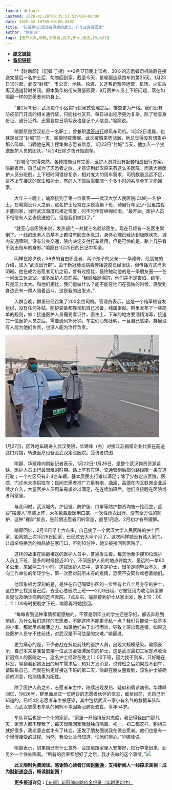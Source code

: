 ```yaml
---
layout: default
Lastmod: 2020-02-28T09:35:53.539416+00:00
date: 2020-02-18T00:00:00.000Z
title: "记者手记|是谁在深夜的武汉，开车送医者回家"
author: "财新网"
tags: [医护人员,喻巅,志愿者,武汉,护士,接送,10,出行]
---
```


* [**原文链接**](http://www.caixin.com/2020-02-18/101516760.html)
* [**备份链接**](http://archive.is/i3FPM)


　　**【财新网】（记者 丁捷）**2月17日晚上10点，30岁的志愿者司机喻巅在接送完最后一名护士后，匆匆回到家。截至今天，是喻巅连续跑车的第25天。1月23日10时起，武汉“封城”，市公交、地铁、轮渡、长途客运暂停运营，机场、火车站离汉通道暂时关闭。原本繁华的街头萧瑟孤寂，9万医护人员上下班问题，落在如喻巅一样的志愿者司机身上。

　　“自2月10日，武汉每个小区实行封闭式管理之后，排查更为严格。我们没有防疫部门开具的相关通行证，只能找社区开。每日进出程序更为复杂，除了检查身份证、通行证外，还需要每日填写表格登记个人信息。”喻巅说。

　　喻巅原是武汉私企一名职工，曾兼职[滴答出行](http://search.caixin.com/search/%E6%BB%B4%E7%AD%94%E5%87%BA%E8%A1%8C.html)顺风车司机。1月22日凌晨，也就是武汉“封城”前一天，喻巅彻夜难眠。此次疫情来势汹汹，他总觉得没有想象中那么简单。当晚他在网上搜集做志愿者信息。1月23日“封城”当天，他加入一个接送医护人员的团队，1月24日除夕夜开始跑车。

　　“封城令”来得突然，各种措施没有完善，医护人员并没有配套相应出行方案。喻巅表示，自己成为了志愿者之后，才意识到武汉原来有这么多医院，而且大量医护人员分班倒，上下班时间错综复杂，相对庞大的用车需求，司机数量远远不足，排不上车接送的医生和护士，有的人下班后需要骑一个多小时的共享单车才能回家。

　　大年三十晚上，喻巅接到了第一位乘客——武汉大学人民医院ICU的一名护士。在喻巅没介入之前，这名护士经常在深夜凌晨下班，骑自行车至少7公里路程才能回家，当时武汉温度已接近零度，时不时伴有绵绵细雨。“最开始，医护人员不相信有人会去接送他们，但是我们做到了。”

　　“就亚心总医院来说，发热部门一共就三名就诊医生。现在已经有一名医生累倒了。一线的医务人员基本上都没有回去休息过，身体心理已经达到极限状态，城内交通管制，没有公共交通，院内决定支付打车费用，但是可怜的是，路上几乎看不到出租车的身影。”喻巅在1月25日的日记中写道。

　　同样在除夕夜，39岁的自由职业者、两个孩子的父亲——华建峰，经朋友的介绍，加入“武汉出行群”。由于新冠肺炎病毒传播速度已经很快，但传播方式尚未明晰。他在成为志愿者司机之前，曾有过担忧，最终触动他的是一条朋友圈——在一间医生休息室，很多医护人员在哭。“我感触挺深的，他们并不是害怕、绝望，只是压力太大。和他们相比，我们能做什么？能不能在他们在孤独的时候，感受到身边还有一帮人陪着战斗，这是我的出发点。”

　　入群当晚，群里已经召集了200余位司机。管理员表示，这是一个纯草根自发组织，没有任何补贴，防护装备都靠司机自己准备，纯属奉献。群里发布了一些简单的规则，如：接送医护人员需要看证件，医生上、下车的地方要酒精消毒，接送完一位医护人员之后，需要通风15分钟。车主们心知肚明，一旦自己感染，群里没有人能为他们负责，也没人能为治疗负责。

![1581985807222](/images/post/5cdbc33f569791f04fb0b404ad6e57c8.jpg)

1月27日，因外地车辆进入武汉受限，华建峰（右）对接江苏捐赠企业代表在高速路口对接，转送医疗设备至武汉定点医院。受访者供图

　　喻巅、华建峰向财新记者表示，1月22日-1月26日，是整个武汉物资资源紧缺、医护人员出行最艰难的时期。路上罕有车辆，交通管制后部分路段限一条车道行驶；一个社区只有3-4台车辆，基本居民出行难以满足；除了少数定点医院，医院、门诊尚未提供班车；民间志愿者推广力量有限，[滴滴](http://www.caixin.com/hot/didi.html)、[高德](http://www.caixin.com/hot/gaode.html)在内互联网企业后续才介入，大量医护人员用车需求难以满足，在连续加班后，他们直接睡在医院或者科室里。

　　与此同时，武汉城内，护目镜、防护服、口罩等防护物资均被一抢而空，这些“摆渡人”简装上阵，大多数戴着医用口罩、一次性雨衣出行，没有全方位的防护，这种“裸奔”状态，是前期志愿者们的常态，直至1月底、2月初才有所缓解。

　　喻巅回忆，2月11日早上六点多，自己接了一个武汉大学人民医院的护士回家，距离她上次1月26日回家，已经过去大半个月了。这次同样她没有踏入家门，让母亲将换洗的物品放在家门口，不到10分钟，她又被接回到医院了。

　　这样的故事在喻巅接送的医护人员中，普遍发生着。每天他至少接10位医护人员上下班，最多的时候接近20个。不同医护人员的地点跨度大，最远的一单60多公里，来回两三个小时。这些医护人员中，更多是护士，很多是刚毕业不久、走向工作单位的年轻学生，第一次面对前所未有的疫情，恐慌不安同样席卷着她们。

　　他印象极为深刻的是，是住在自己隔壁小区的一位怀有七八个月身孕的护士，这位护士找到自己后，去亚心总医院上班——2月9日起，它被征用为收治新型肺炎疑似及确诊病例的定点医院。7点左右，喻巅接到护士从家出发，晚上10：00 、11：00有时更晚才下班，喻巅再将她接回。

　　“每每看到这种事情都挺感触的，不管是刚毕业的学生还是孕妇，都去奔赴到前线，为什么我们这样的志愿者，不能这样不能更无私一点？我们只能做一些基本的小事，那就尽点微薄之力。如果他们由于出行困难，导致上班出现差错，如果这些医护人员守不住前线，对武汉是不可估量的灾难。”喻巅说。

　　更为痛心的是，不少奋战在抗疫前线的医护人员，出现大规模感染。喻巅表示，自己本来是准备去接一位武汉金银潭医院的护士，这是武汉最初三家定点收治新冠病人的医院之一。这名护士经常在晚上1：00下班，因为找不到车，只好睡在科室，喻巅看到她发出的用车需求后，和对方发消息，说转班之后如果找不到车，请联系自己，而就在约定好接送下班的第二天，喻巅在朋友圈看到，该名护士被确诊的消息，检测结果为阳性。

　　除了医护人员之外，志愿者车主中，陆续出现发热、疑似和确诊病例。华建峰回忆，1月26号，群里面发过一位确诊的志愿者伙伴的信息，截至目前，光自己所知道的，已经4名志愿者车主被感染，其中包括武汉一家小有名气的救援车队队长，而武汉志愿者车队的何辉不幸因新冠肺炎去世，享年54岁。

　　车队背后也是一个个的家庭。“家里一开始持反对态度，我记得我出门那几天，家里人都不理我了，每天很晚回家我就独自隔离。初一、初二都这样，到初三就好很多，我老婆态度才有了转变，还发了朋友圈说我在做志愿者。他们也是有一个慢慢接受的过程。当然，我没让父母知道，怕他们担心。”华建峰说。

　　喻巅表示，如果自己有什么意外，会提前跟家里人安排好，把行李拿出来，到另外一个住处隔离。“所有的后果都想好了之后，我才去做的这个事情。”[![](/images/post/d02a42d9cb3dec9320e5f550278911c7.ico)](http://www.caixin.com/2020-02-18/101516760.html)

　　**此文限时免费阅读。感谢热心读者订阅[财新通](http://mall.caixin.com/mall/web/product/product.html?id=733&originReferrer=appfree&channelSource=appfree)，支持新闻人一线探求真相！成为[财新通会员](http://mall.caixin.com/mall/web/list/list.html?type=127&originReferrer=appfree&channelSource=appfree)，畅读[财新网](https://datayi.cn/1lnZaaidYRRn)！**

　　**更多报道详见：**[【专题】新冠肺炎防疫全纪录（实时更新中）](http://m.app.caixin.com/m_topic_detail/1473.html)

